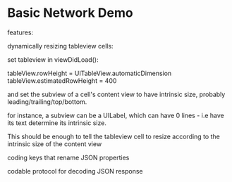 # Basic Network Demo




features:

dynamically resizing tableview cells: 

set tableview in viewDidLoad():

tableView.rowHeight = UITableView.automaticDimension
tableView.estimatedRowHeight = 400

and set the subview of a cell's content view to have intrinsic size, probably leading/trailing/top/bottom. 

for instance, a subview can be a UILabel, which can have 0 lines - i.e have its text determine its intrinsic size. 


This should be enough to tell the tableview cell to resize according to the intrinsic size of the content view 



coding keys that rename JSON properties

codable protocol for decoding JSON response